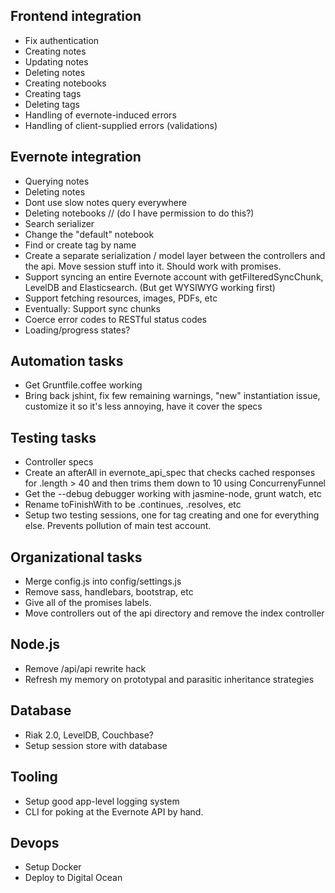 ## Frontend integration

* Fix authentication
* Creating notes
* Updating notes
* Deleting notes
* Creating notebooks
* Creating tags
* Deleting tags
* Handling of evernote-induced errors
* Handling of client-supplied errors (validations)

## Evernote integration

* Querying notes
* Deleting notes
* Dont use slow notes query everywhere
* Deleting notebooks // (do I have permission to do this?)
* Search serializer
* Change the "default" notebook
* Find or create tag by name
* Create a separate serialization / model layer between the controllers and the api. Move session stuff into it. Should work with promises.
* Support syncing an entire Evernote account with getFilteredSyncChunk, LevelDB and Elasticsearch. (But get WYSIWYG working first)
* Support fetching resources, images, PDFs, etc
* Eventually: Support sync chunks
* Coerce error codes to RESTful status codes
* Loading/progress states?

## Automation tasks

* Get Gruntfile.coffee working
* Bring back jshint, fix few remaining warnings, "new" instantiation issue, customize it so it's less annoying, have it cover the specs

## Testing tasks

* Controller specs
* Create an afterAll in evernote_api_spec that checks cached responses for .length > 40 and then trims them down to 10 using ConcurrenyFunnel
* Get the --debug debugger working with jasmine-node, grunt watch, etc
* Rename toFinishWith to be .continues, .resolves, etc
* Setup two testing sessions, one for tag creating and one for everything else. Prevents pollution of main test account.

## Organizational tasks

* Merge config.js into config/settings.js
* Remove sass, handlebars, bootstrap, etc
* Give all of the promises labels.
* Move controllers out of the api directory and remove the index controller

## Node.js

* Remove /api/api rewrite hack
* Refresh my memory on prototypal and parasitic inheritance strategies

## Database

* Riak 2.0, LevelDB, Couchbase?
* Setup session store with database

## Tooling

* Setup good app-level logging system
* CLI for poking at the Evernote API by hand.

## Devops

* Setup Docker
* Deploy to Digital Ocean


